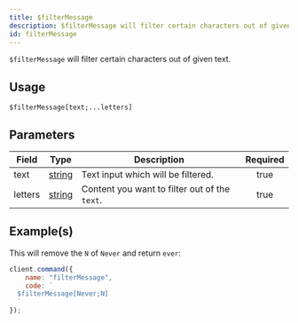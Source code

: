 ```yaml
---
title: $filterMessage
description: $filterMessage will filter certain characters out of given text.
id: filterMessage
---
```


`$filterMessage` will filter certain characters out of given text.

## Usage

```aoi
$filterMessage[text;...letters]
```

## Parameters

| Field   | Type                                                                                              | Description                                   | Required |
| ------- | ------------------------------------------------------------------------------------------------- | --------------------------------------------- | :------: |
| text    | [string](https://developer.mozilla.org/en-US/docs/Web/JavaScript/Reference/Global_Objects/String) | Text input which will be filtered.            |   true   |
| letters | [string](https://developer.mozilla.org/en-US/docs/Web/JavaScript/Reference/Global_Objects/String) | Content you want to filter out of the `text`. |   true   |

## Example(s)

This will remove the `N` of `Never` and return `ever`:

```javascript
client.command({
    name: "filterMessage",
    code: `
  $filterMessage[Never;N]
  `
});
```
